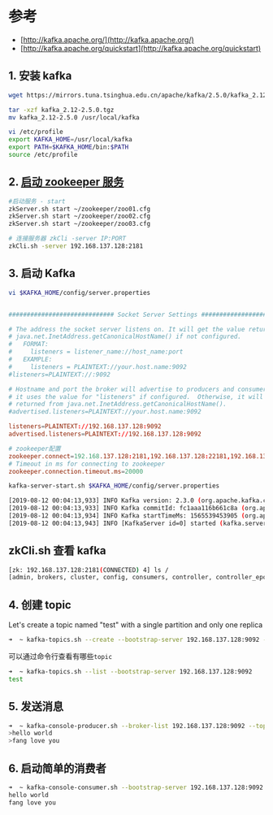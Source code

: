 # 参考

- [http://kafka.apache.org/](http://kafka.apache.org/)
- [http://kafka.apache.org/quickstart](http://kafka.apache.org/quickstart)

## 1. 安装 kafka

```bash
wget https://mirrors.tuna.tsinghua.edu.cn/apache/kafka/2.5.0/kafka_2.12-2.5.0.tgz

tar -xzf kafka_2.12-2.5.0.tgz
mv kafka_2.12-2.5.0 /usr/local/kafka

vi /etc/profile
export KAFKA_HOME=/usr/local/kafka
export PATH=$KAFKA_HOME/bin:$PATH
source /etc/profile
```

## 2. [启动 zookeeper 服务](../zookeeper/搭建单机集群.md)

```bash
#启动服务 - start
zkServer.sh start ~/zookeeper/zoo01.cfg
zkServer.sh start ~/zookeeper/zoo02.cfg
zkServer.sh start ~/zookeeper/zoo03.cfg

# 连接服务器 zkCli -server IP:PORT
zkCli.sh -server 192.168.137.128:2181
```

## 3. 启动 Kafka

```bash
vi $KAFKA_HOME/config/server.properties
```

```conf

############################# Socket Server Settings #############################

# The address the socket server listens on. It will get the value returned from
# java.net.InetAddress.getCanonicalHostName() if not configured.
#   FORMAT:
#     listeners = listener_name://host_name:port
#   EXAMPLE:
#     listeners = PLAINTEXT://your.host.name:9092
#listeners=PLAINTEXT://:9092

# Hostname and port the broker will advertise to producers and consumers. If not set,
# it uses the value for "listeners" if configured.  Otherwise, it will use the value
# returned from java.net.InetAddress.getCanonicalHostName().
#advertised.listeners=PLAINTEXT://your.host.name:9092

listeners=PLAINTEXT://192.168.137.128:9092
advertised.listeners=PLAINTEXT://192.168.137.128:9092

# zookeeper配置
zookeeper.connect=192.168.137.128:2181,192.168.137.128:22181,192.168.137.128:32181
# Timeout in ms for connecting to zookeeper
zookeeper.connection.timeout.ms=20000
```

```bash
kafka-server-start.sh $KAFKA_HOME/config/server.properties

[2019-08-12 00:04:13,933] INFO Kafka version: 2.3.0 (org.apache.kafka.common.utils.AppInfoParser)
[2019-08-12 00:04:13,933] INFO Kafka commitId: fc1aaa116b661c8a (org.apache.kafka.common.utils.AppInfoParser)
[2019-08-12 00:04:13,934] INFO Kafka startTimeMs: 1565539453905 (org.apache.kafka.common.utils.AppInfoParser)
[2019-08-12 00:04:13,943] INFO [KafkaServer id=0] started (kafka.server.KafkaServer)
```

## zkCli.sh 查看 kafka

```bash
[zk: 192.168.137.128:2181(CONNECTED) 4] ls /
[admin, brokers, cluster, config, consumers, controller, controller_epoch, isr_change_notification, latest_producer_id_block, log_dir_event_notification]
```

## 4. 创建 topic

Let's create a topic named "test" with a single partition and only one replica

```bash
➜  ~ kafka-topics.sh --create --bootstrap-server 192.168.137.128:9092 --replication-factor 1 --partitions 1 --topic test
```

可以通过命令行查看有哪些`topic`

```bash
➜  ~ kafka-topics.sh --list --bootstrap-server 192.168.137.128:9092
test
```

## 5. 发送消息

```bash
➜  ~ kafka-console-producer.sh --broker-list 192.168.137.128:9092 --topic test
>hello world
>fang love you
```

## 6. 启动简单的消费者

```bash
➜  ~ kafka-console-consumer.sh --bootstrap-server 192.168.137.128:9092 --topic test --from-beginning
hello world
fang love you
```
